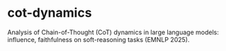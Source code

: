 # cot-dynamics
Analysis of Chain-of-Thought (CoT) dynamics in large language models: influence, faithfulness on soft-reasoning tasks (EMNLP 2025).
